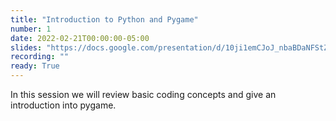 ```yaml
---
title: "Introduction to Python and Pygame"
number: 1
date: 2022-02-21T00:00:00-05:00
slides: "https://docs.google.com/presentation/d/10ji1emCJoJ_nbaBDaNFStZFiXkbygCu6GlYRGzhoGuE/edit?usp=sharing"
recording: ""
ready: True
---
```


In this session we will review basic coding concepts and give an introduction into pygame.
